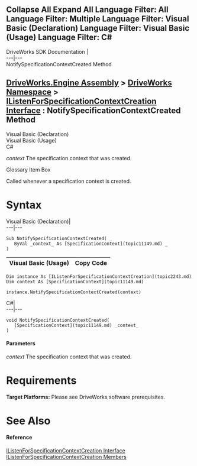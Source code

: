 Collapse All Expand All Language Filter: All  Language Filter: Multiple  Language Filter: Visual Basic (Declaration) Language Filter: Visual Basic (Usage) Language Filter: C#  
---  
DriveWorks SDK Documentation  |   
---|---  
NotifySpecificationContextCreated Method   
  
[DriveWorks.Engine Assembly](topic2156.md) > [DriveWorks Namespace](topic2159.md) > [IListenForSpecificationContextCreation Interface](topic2243.md) : NotifySpecificationContextCreated Method  
---  
  
Visual Basic (Declaration)    
Visual Basic (Usage)    
C# 

_context_
    The specification context that was created.

Glossary Item Box

Called whenever a specification context is created. 

# Syntax

Visual Basic (Declaration)|   
---|---  
      
    
    Sub NotifySpecificationContextCreated( _
       ByVal _context_ As [SpecificationContext](topic11149.md) _
    )   
  
Visual Basic (Usage)| Copy Code  
---|---  
      
    
    Dim instance As [IListenForSpecificationContextCreation](topic2243.md)
    Dim context As [SpecificationContext](topic11149.md)
     
    instance.NotifySpecificationContextCreated(context)  
  
C#|   
---|---  
      
    
    void NotifySpecificationContextCreated( 
       [SpecificationContext](topic11149.md) _context_
    )  
  
#### Parameters

 _context_
    The specification context that was created.

# Requirements

**Target Platforms:** Please see DriveWorks software prerequisites.

# See Also

#### Reference

[IListenForSpecificationContextCreation Interface](topic2243.md)   
[IListenForSpecificationContextCreation Members](topic2244.md)


